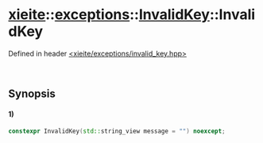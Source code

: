 # [xieite](../../../../../../xieite.md)\:\:[exceptions](../../../../../../exceptions.md)\:\:[InvalidKey](../../../../invalid_key.md)\:\:InvalidKey
Defined in header [<xieite/exceptions/invalid_key.hpp>](../../../../../../../include/xieite/exceptions/invalid_key.hpp)

&nbsp;

## Synopsis
#### 1)
```cpp
constexpr InvalidKey(std::string_view message = "") noexcept;
```
